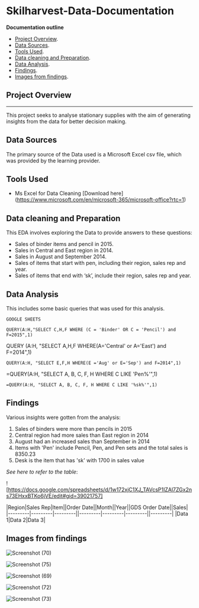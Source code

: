 # Skilharvest-Data-Documentation

**Documentation outline**
- [Project Overview](#project-overview).
- [Data Sources](#data-sources).
- [Tools Used](#tools-used).
- [Data cleaning and Preparation](#data-cleaning-and-preparation).
- [Data Analysis](#data-analysis).
- [Findings](#findings).
- [Images from findings](#images-from-findings).


## Project Overview
---
This project seeks to analyse stationary supplies with the aim of generating insights from the data for better decision making.

## Data Sources
The primary source of the Data used is a Microsoft Excel csv file, which was provided by the learning provider.

## Tools Used
- Ms Excel for Data Cleaning [Download here] (https://www.microsoft.com/en/microsoft-365/microsoft-office?rtc=1)

## Data cleaning and Preparation

This EDA involves exploring the Data to provide answers to these questions:
  - Sales of binder items and pencil in 2015.
  - Sales in Central and East region in 2014.
  - Sales in August and September 2014.
  - Sales of items that start with pen, including their region, sales rep and year.
  - Sales of items that end with ‘sk’, include their region, sales rep and year.

## Data Analysis
This includes some basic queries that was used for this analysis.

````
GOOGLE SHEETS

QUERY(A:H,"SELECT C,H,F WHERE (C = 'Binder' OR C = 'Pencil') and F=2015",1)

````
QUERY (A:H, "SELECT A,H,F WHERE(A='Central' or A='East') and F=2014",1)

````
QUERY(A:H, "SELECT E,F,H WHERE(E ='Aug' or E='Sep') and F=2014",1)

````
=QUERY(A:H, "SELECT A, B, C, F, H WHERE C LIKE 'Pen%'",1)

````
=QUERY(A:H, "SELECT A, B, C, F, H WHERE C LIKE '%sk%'",1)

````


## Findings
Various insights were gotten from the analysis:
  1. Sales of binders were more than pencils in 2015
  2. Central region had more sales than East region in 2014
  3. August had an increased sales than September in 2014
  4. Items with 'Pen' include Pencil, Pen, and Pen sets and the total sales is 8350.23
  5. Desk is the item that has 'sk' with 1700 in sales value

*See here to refer to the table*:

![https://docs.google.com/spreadsheets/d/1w172xjC1XJ_TAVcsP1IZAl7ZGx2ns73EHxxBTKo6jVE/edit#gid=39021757]

|Region|Sales Rep|Item||Order Date||Month||Year||GDS Order Date||Sales|
|---------|---------|---------||---------|---------|---------||---------|
|Data 1|Data 2|Data 3|

## Images from findings

![Screenshot (70)](https://github.com/IbukunAjakaiye/Skilharvest-Data-Documentation/assets/81586815/bc4bdcdf-626b-437e-801d-900197d06fe8)

![Screenshot (75)](https://github.com/IbukunAjakaiye/Skilharvest-Data-Documentation/assets/81586815/ef89871c-bc52-483f-aecb-f11552d48af4)

![Screenshot (69)](https://github.com/IbukunAjakaiye/Skilharvest-Data-Documentation/assets/81586815/c4595b0b-3cea-4402-9a44-d372e2726a62)

![Screenshot (72)](https://github.com/IbukunAjakaiye/Skilharvest-Data-Documentation/assets/81586815/7044e639-01a5-4207-b748-2ac3c8bb7a77)

![Screenshot (73)](https://github.com/IbukunAjakaiye/Skilharvest-Data-Documentation/assets/81586815/f2ce2f0d-87ae-4f6e-8074-eea7b942e8c9)










